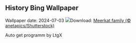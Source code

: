 ## History Bing Wallpaper
Wallpaper date: 2024-07-03
![](https://www.bing.com/th?id=OHR.MeerkatManor_EN-IN8030536163_UHD.jpg&w=1000)Download: [Meerkat family (© anetapics/Shutterstock)](https://www.bing.com/th?id=OHR.MeerkatManor_EN-IN8030536163_UHD.jpg)

Auto get programm by LtgX
